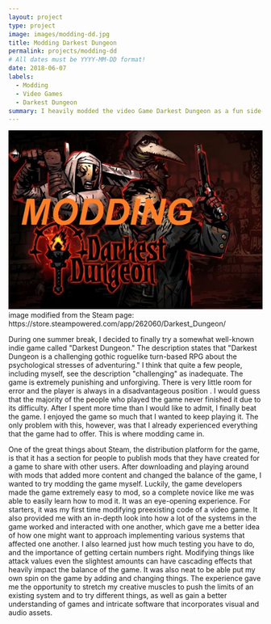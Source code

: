 ```yaml
---
layout: project
type: project
image: images/modding-dd.jpg
title: Modding Darkest Dungeon
permalink: projects/modding-dd
# All dates must be YYYY-MM-DD format!
date: 2018-06-07
labels:
  - Modding
  - Video Games
  - Darkest Dungeon
summary: I heavily modded the video Game Darkest Dungeon as a fun side-project
---
```



<div class="ui small rounded images">
  <img class="ui image" src="../images/modding-dd.jpg">
</div>
image modified from the Steam page: https://store.steampowered.com/app/262060/Darkest_Dungeon/

During one summer break, I decided to finally try a somewhat well-known indie game called "Darkest Dungeon." The description states that "Darkest Dungeon is a challenging gothic roguelike turn-based RPG about the psychological stresses of adventuring." I think that quite a few people, including myself, see the description "challenging" as inadequate. The game is extremely punishing and unforgiving. There is very little room for error and the player is always in a disadvantageous position . I would guess that the majority of the people who played the game never finished it due to its difficulty. After I spent more time than I would like to admit, I finally beat the game. I enjoyed the game so much that I wanted to keep playing it. The only problem with this, however, was that I already experienced everything that the game had to offer. This is where modding came in.

One of the great things about Steam, the distribution platform for the game, is that it has a section for people to publish mods that they have created for a game to share with other users. After downloading and playing around with mods that added more content and changed the balance of the game, I wanted to try modding the game myself. Luckily, the game developers made the game extremely easy to mod, so a complete novice like me was able to easily learn how to mod it. It was an eye-opening experience. For starters, it was my first time modifying preexisting code of a video game. It also provided me with an in-depth look into how a lot of the systems in the game worked and interacted with one another, which gave me a better idea of how one might want to approach implementing various systems that affected one another. I also learned just how much testing you have to do, and the importance of getting certain numbers right. Modifying things like attack values even the slightest amounts can have cascading effects that heavily impact the balance of the game. It was also neat to be able put my own spin on the game by adding and changing things. The experience gave me the opportunity to stretch my creative muscles to push the limits of an existing system and to try different things, as well as gain a better understanding of games and intricate software that incorporates visual and audio assets.
